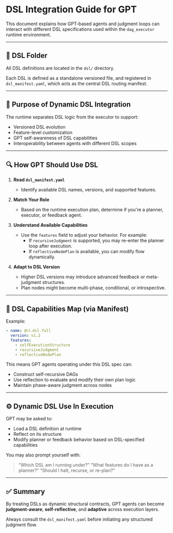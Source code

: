 # DSL Integration Guide for GPT

This document explains how GPT-based agents and judgment loops can interact with different DSL specifications
used within the `dag_executor` runtime environment.

---

## 📁 DSL Folder

All DSL definitions are located in the `dsl/` directory.

Each DSL is defined as a standalone versioned file, and registered in `dsl_manifest.yaml`, which acts as the
central DSL routing manifest.

---

## 🔁 Purpose of Dynamic DSL Integration

The runtime separates DSL logic from the executor to support:

- Versioned DSL evolution
- Feature-level customization
- GPT self-awareness of DSL capabilities
- Interoperability between agents with different DSL scopes

---

## 🔍 How GPT Should Use DSL

1. **Read `dsl_manifest.yaml`**
   - Identify available DSL names, versions, and supported features.

2. **Match Your Role**
   - Based on the runtime execution plan, determine if you're a planner, executor, or feedback agent.

3. **Understand Available Capabilities**
   - Use the `features` field to adjust your behavior.
     For example:
     - If `recursiveJudgment` is supported, you may re-enter the planner loop after execution.
     - If `reflectiveNodePlan` is available, you can modify flow dynamically.

4. **Adapt to DSL Version**
   - Higher DSL versions may introduce advanced feedback or meta-judgment structures.
   - Plan nodes might become multi-phase, conditional, or introspective.

---

## 🧭 DSL Capabilities Map (via Manifest)

Example:

```yaml
- name: @나.dsl.full
  version: v1.2
  features:
    - selfExecutionStructure
    - recursiveJudgment
    - reflectiveNodePlan
```

This means GPT agents operating under this DSL spec can:

- Construct self-recursive DAGs
- Use reflection to evaluate and modify their own plan logic
- Maintain phase-aware judgment across nodes

---

## ⚙️ Dynamic DSL Use In Execution

GPT may be asked to:

- Load a DSL definition at runtime
- Reflect on its structure
- Modify planner or feedback behavior based on DSL-specified capabilities

You may also prompt yourself with:

> “Which DSL am I running under?”
> “What features do I have as a planner?”
> “Should I halt, recurse, or re-plan?”

---

## ✅ Summary

By treating DSLs as dynamic structural contracts, GPT agents can become **judgment-aware**, **self-reflective**, and **adaptive** across execution layers.

Always consult the `dsl_manifest.yaml` before initiating any structured judgment flow.